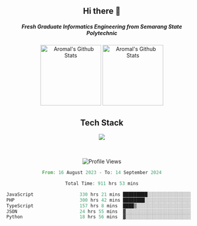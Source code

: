 <div align="center">
  <h2>Hi there 👋</h2>

  <h5>Fresh Graduate Informatics Engineering from Semarang State Polytechnic</h5>

  <img
    height="160"
    alt="Aromal's Github Stats"
    src="https://github-readme-stats.vercel.app/api?username=dafariski77&show_icons=true&theme=tokyonight&count_private=true"
  />
  <img
    alt="Aromal's Github Stats"
    height="160"
    src="https://github-readme-stats.vercel.app/api/top-langs/?username=dafariski77&layout=compact&theme=tokyonight"
  />

  <h2>Tech Stack</h2>
  <a href="https://skillicons.dev">
    <img src="https://skillicons.dev/icons?i=express,nextjs,laravel,mysql,mongodb,redis,prisma,docker,git,gcp,tailwind&perline=14" />
  </a>

  <br /><br />
  <img src="https://komarev.com/ghpvc/?username=dafariski77&abbreviated=true" alt="Profile Views">
    
  <!--START_SECTION:waka-->

```rust
From: 16 August 2023 - To: 14 September 2024

Total Time: 911 hrs 53 mins

JavaScript                 330 hrs 21 mins █████████░░░░░░░░░░░░░░░░   35.73 %
PHP                        300 hrs 42 mins ████████░░░░░░░░░░░░░░░░░   32.52 %
TypeScript                 157 hrs 8 mins  ████▒░░░░░░░░░░░░░░░░░░░░   17.00 %
JSON                       24 hrs 55 mins  ▓░░░░░░░░░░░░░░░░░░░░░░░░   02.69 %
Python                     18 hrs 56 mins  ▓░░░░░░░░░░░░░░░░░░░░░░░░   02.05 %
```

<!--END_SECTION:waka-->
</div>
